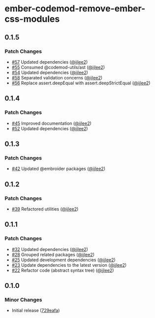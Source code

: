 # ember-codemod-remove-ember-css-modules

## 0.1.5

### Patch Changes

- [#57](https://github.com/ijlee2/embroider-css-modules/pull/57) Updated dependencies ([@ijlee2](https://github.com/ijlee2))
- [#55](https://github.com/ijlee2/embroider-css-modules/pull/55) Consumed @codemod-utils/ast ([@ijlee2](https://github.com/ijlee2))
- [#54](https://github.com/ijlee2/embroider-css-modules/pull/54) Updated dependencies ([@ijlee2](https://github.com/ijlee2))
- [#58](https://github.com/ijlee2/embroider-css-modules/pull/58) Separated validation concerns ([@ijlee2](https://github.com/ijlee2))
- [#56](https://github.com/ijlee2/embroider-css-modules/pull/56) Replace assert.deepEqual with assert.deepStrictEqual ([@ijlee2](https://github.com/ijlee2))

## 0.1.4

### Patch Changes

- [#45](https://github.com/ijlee2/embroider-css-modules/pull/45) Improved documentation ([@ijlee2](https://github.com/ijlee2))
- [#52](https://github.com/ijlee2/embroider-css-modules/pull/52) Updated dependencies ([@ijlee2](https://github.com/ijlee2))

## 0.1.3

### Patch Changes

- [#42](https://github.com/ijlee2/embroider-css-modules/pull/42) Updated @embroider packages ([@ijlee2](https://github.com/ijlee2))

## 0.1.2

### Patch Changes

- [#39](https://github.com/ijlee2/embroider-css-modules/pull/39) Refactored utilities ([@ijlee2](https://github.com/ijlee2))

## 0.1.1

### Patch Changes

- [#32](https://github.com/ijlee2/embroider-css-modules/pull/32) Updated dependencies ([@ijlee2](https://github.com/ijlee2))
- [#28](https://github.com/ijlee2/embroider-css-modules/pull/28) Grouped related packages ([@ijlee2](https://github.com/ijlee2))
- [#25](https://github.com/ijlee2/embroider-css-modules/pull/25) Updated development dependencies ([@ijlee2](https://github.com/ijlee2))
- [#23](https://github.com/ijlee2/embroider-css-modules/pull/23) Update dependencies to the latest version ([@ijlee2](https://github.com/ijlee2))
- [#22](https://github.com/ijlee2/embroider-css-modules/pull/22) Refactor code (abstract syntax tree) ([@ijlee2](https://github.com/ijlee2))

## 0.1.0

### Minor Changes

- Initial release ([729eafa](https://github.com/ijlee2/embroider-css-modules/commit/729eafa464a60466a62146bc8f86f05e4cb1a668))
